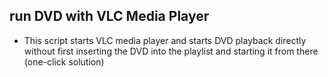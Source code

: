 ## run DVD with VLC Media Player
- This script starts VLC media player and starts DVD playback directly without first inserting the DVD into the playlist and starting it from there (one-click solution)